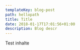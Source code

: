 ```yaml
---
templateKey: blog-post
path: hellopath
title: Title
date: 2018-01-17T17:01:56+01:00
description: Blog descr
---
```

Test inhalte
